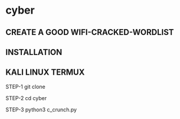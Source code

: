 # cyber

CREATE A GOOD WIFI-CRACKED-WORDLIST
-----------------------------------
INSTALLATION
------------
KALI LINUX 
TERMUX
------------

STEP-1 git clone 


STEP-2 cd cyber

STEP-3 python3 c_crunch.py





